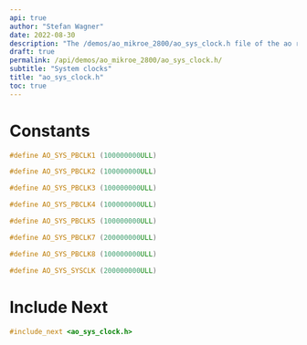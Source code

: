 ```yaml
---
api: true
author: "Stefan Wagner"
date: 2022-08-30
description: "The /demos/ao_mikroe_2800/ao_sys_clock.h file of the ao real-time operating system."
draft: true
permalink: /api/demos/ao_mikroe_2800/ao_sys_clock.h/
subtitle: "System clocks"
title: "ao_sys_clock.h"
toc: true
---
```


# Constants

```c
#define AO_SYS_PBCLK1 (100000000ULL)
```

```c
#define AO_SYS_PBCLK2 (100000000ULL)
```

```c
#define AO_SYS_PBCLK3 (100000000ULL)
```

```c
#define AO_SYS_PBCLK4 (100000000ULL)
```

```c
#define AO_SYS_PBCLK5 (100000000ULL)
```

```c
#define AO_SYS_PBCLK7 (200000000ULL)
```

```c
#define AO_SYS_PBCLK8 (100000000ULL)
```

```c
#define AO_SYS_SYSCLK (200000000ULL)
```

# Include Next

```c
#include_next <ao_sys_clock.h>
```
